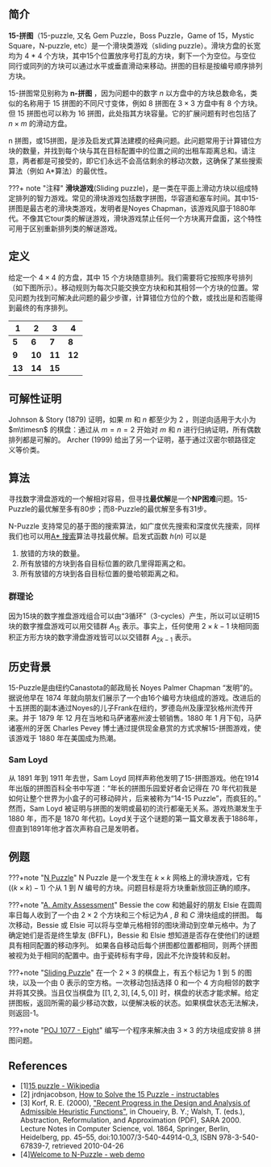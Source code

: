 ## 简介

**15-拼图**（15-puzzle, 又名 Gem Puzzle，Boss Puzzle，Game of 15，Mystic Square，N-puzzle, etc）是一个滑块类游戏（sliding puzzle）。滑块方盘的长宽均为 4 * 4 个方块，其中15个位置放序号打乱的方块，剩下一个为空位。与空位同行或同列的方块可以通过水平或垂直滑动来移动。拼图的目标是按编号顺序排列方块。

15-拼图常见别称为 **n-拼图** ，因为问题中的数字 $n$ 以方盘中的方块总数命名，类似的名称用于 15 拼图的不同尺寸变体，例如 $8$ 拼图在 $3\times3$ 方盘中有 $8$ 个方块。但 $15$ 拼图也可以称为 $16$ 拼图，此处指其方块容量。它的扩展问题有时也包括了 $n \times m$ 的滑动方盘。

n 拼图，或15拼图，是涉及启发式算法建模的经典问题。此问题常用于计算错位方块的数量，并找到每个块与其在目标配置中的位置之间的出租车距离总和。请注意，两者都是可接受的，即它们永远不会高估剩余的移动次数，这确保了某些搜索算法（例如 A*算法）的最优性。

???+ note "注释"
    **滑块游戏**(Sliding puzzle)，是一类在平面上滑动方块以组成特定排列的智力游戏。常见的滑块游戏包括数字拼图，华容道和塞车时间。其中15-拼图是最古老的滑块类游戏，发明者是Noyes Chapman，该游戏风靡于1880年代。不像其它tour类的解谜游戏，滑块游戏禁止任何一个方块离开盘面，这个特性可用于区别重新排列类的解谜游戏。

## 定义

给定一个 $4 \times 4$ 的方盘，其中 $15$ 个方块随意排列。我们需要将它按照序号排列（如下图所示）。移动规则为每次只能交换空方块和和其相邻一个方块的位置。常见问题为找到可解决此问题的最少步骤，计算错位方位的个数，或找出是和否能得到最终的有序排列。

| 1 |2 | 3 | 4 |
| -- | -- |-- |-- |
| **5** | **6** | **7** | **8** |
| **9** | **10** | **11** | **12** |
| **13** | **14** | **15** | |

## 可解性证明

Johnson & Story (1879) 证明，如果 $m$ 和 $n$ 都至少为 $2$ ，则逆向适用于大小为 $m\timesn$ 的棋盘：通过从 $m=n=2$ 开始对 $m$ 和 $n$ 进行归纳证明，所有偶数排列都是可解的。 Archer (1999) 给出了另一个证明，基于通过汉密尔顿路径定义等价类。

## 算法

寻找数字滑盘游戏的一个解相对容易，但寻找**最优解**是一个**NP困难**问题。15-Puzzle的最优解至多有80步；而8-Puzzle的最优解至多有31步。

N-Puzzle 支持常见的基于图的搜索算法，如广度优先搜索和深度优先搜索，同样我们也可以用[A* 搜索](../search/astar.md)算法寻找最优解。启发式函数 $h(n)$ 可以是

1. 放错的方块的数量。
2. 所有放错的方块到各自目标位置的欧几里得距离之和。
3. 所有放错的方块到各自目标位置的曼哈顿距离之和。

### 群理论

因为15块的数字推盘游戏组合可以由“3循环”（3-cycles）产生，所以可以证明15块的数字推盘游戏可以用交错群 $A_{15}$ 表示。事实上，任何使用 $2\times k-1$ 块相同面积正方形方块的数字滑盘游戏皆可以以交错群 $A_{2k-1}$ 表示。

## 历史背景

15-Puzzle是由纽约Canastota的邮政局长 Noyes Palmer Chapman “发明”的。据说他早在 1874 年就向朋友们展示了一个由16个编号方块组成的游戏。改进后的十五拼图的副本通过Noyes的儿子Frank在纽约，罗德岛州及康涅狄格州流传开来。并于 1879 年 12 月在当地和马萨诸塞州波士顿销售。1880 年 1 月下旬，马萨诸塞州的牙医 Charles Pevey 博士通过提供现金悬赏的方式求解15-拼图游戏，使该游戏于 1880 年在美国成为热潮。

### Sam Loyd

从 1891 年到 1911 年去世，Sam Loyd 同样声称他发明了15-拼图游戏。他在1914 年出版的拼图百科全书中写道：“年长的拼图乐园爱好者会记得在 70 年代初我是如何让整个世界为小盒子的可移动碎片，后来被称为“14-15 Puzzle”，而疯狂的。” 然而，Sam Loyd 被证明与拼图的发明或最初的流行都毫无关系。游戏热潮发生于 1880 年，而不是 1870 年代初。Loyd关于这个谜题的第一篇文章发表于1886年，但直到1891年他才首次声称自己是发明者。

## 例题

???+note "[N Puzzle](https://www.hackerrank.com/challenges/n-puzzle)"
    N Puzzle 是一个发生在 $k \times k$ 网格上的滑块游戏，它有 $((k \times k) - 1)$ 个从 $1$ 到 $N$ 编号的方块。问题目标是将方块重新放回正确的顺序。

???+note "[A. Amity Assessment](https://codeforces.com/problemset/problem/645/A)"
    Bessie the cow 和她最好的朋友 Elsie 在圆周率日每人收到了一个由 $2 \times 2$ 个方块和三个标记为$A$ , $B$ 和 $C$ 滑块组成的拼图。 每次移动，Bessie 或 Elsie 可以将与空单元格相邻的图块滑动到空单元格中。为了确定她们是否是终生挚友 (BFFL)，Bessie 和 Elsie 想知道是否存在使他们的谜题具有相同配置的移动序列。 如果各自移动后每个拼图都位置都相同，则两个拼图被视为处于相同的配置中。由于瓷砖标有字母，因此不允许旋转和反射。

???+note "[Sliding Puzzle](https://leetcode.com/problems/sliding-puzzle/)"
    在一个 $2 \times 3$ 的棋盘上，有五个标记为 $1$ 到 $5$ 的图块，以及一个由 $0$ 表示的空方格。一次移动包括选择 $0$ 和一个 $4$ 方向相邻的数字并将其交换。当且仅当棋盘为 $[[1,2,3],[4,5,0]]$ 时，棋盘的状态才能求解。给定拼图板，返回所需的最少移动次数，以便解决板的状态。如果棋盘状态无法解决，则返回-1。

???+note "[POJ 1077 - Eight](http://poj.org/problem?id=1077)"
    编写一个程序来解决由 $3 \times 3$ 的方块组成安排 8 拼图问题。

## References

- [1][15 puzzle - Wikipedia](<https://en.wikipedia.org/wiki/15_puzzle>)
- [2] jrdnjacobson, [How to Solve the 15 Puzzle - instructables](<https://www.instructables.com/How-To-Solve-The-15-Puzzle/>)
- [3] Korf, R. E. (2000), ["Recent Progress in the Design and Analysis of Admissible Heuristic Functions"](https://www.researchgate.net/publication/2604757_Recent_Progress_in_the_Design_and_Analysis_of_Admissible_Heuristic_Functions), in Choueiry, B. Y.; Walsh, T. (eds.), Abstraction, Reformulation, and Approximation (PDF), SARA 2000. Lecture Notes in Computer Science, vol. 1864, Springer, Berlin, Heidelberg, pp. 45–55, doi:10.1007/3-540-44914-0_3, ISBN 978-3-540-67839-7, retrieved 2010-04-26
- [4][Welcome to N-Puzzle - web demo](https://tristanpenman.com/demos/n-puzzle/)
